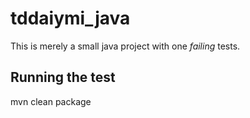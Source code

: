 # tddaiymi_java

This is merely a small java project with one _failing_ tests. 

## Running the test

mvn clean package
